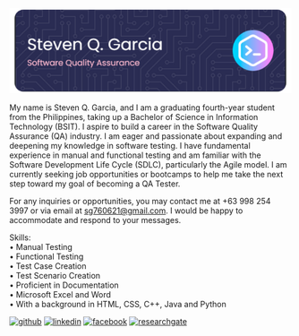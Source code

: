 ![Portfolio](Garcia,Steven_Header.png)


My name is Steven Q. Garcia, and I am a graduating fourth-year student from the Philippines, taking up a Bachelor of Science in Information Technology (BSIT). I aspire to build a career in the Software Quality Assurance (QA) industry. I am eager and passionate about expanding and deepening my knowledge in software testing. I have fundamental experience in manual and functional testing and am familiar with the Software Development Life Cycle (SDLC), particularly the Agile model. I am currently seeking job opportunities or bootcamps to help me take the next step toward my goal of becoming a QA Tester. 

For any inquiries or opportunities, you may contact me at +63 998 254 3997 or via email at sg760621@gmail.com. I would be happy to accommodate and respond to your messages.


Skills: <br> • Manual Testing <br> • Functional Testing <br> • Test Case Creation <br> • Test Scenario Creation <br> • Proficient in Documentation <br> • Microsoft Excel and Word <br> • With a background in HTML, CSS, C++, Java and Python <br> 



[<img src='https://cdn.jsdelivr.net/npm/simple-icons@3.0.1/icons/github.svg' alt='github' height='40'>](https://github.com/stevgrcia)  [<img src='https://cdn.jsdelivr.net/npm/simple-icons@3.0.1/icons/linkedin.svg' alt='linkedin' height='40'>](https://www.linkedin.com/in/steven-garcia-9a7b6727b/)  [<img src='https://cdn.jsdelivr.net/npm/simple-icons@3.0.1/icons/facebook.svg' alt='facebook' height='40'>](https://www.facebook.com/StevStevSteben)  [<img src='https://cdn.jsdelivr.net/npm/simple-icons@3.0.1/icons/researchgate.svg' alt='researchgate' height='40'>](https://www.researchgate.net/profile/Steven-Garcia-18?ev=hdr_xprf)  

